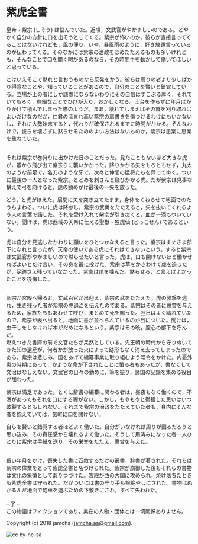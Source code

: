

# 紫虎全書

皇帝・紫宗 (しそう) は悩んでいた。近頃，文武官がやかましいのである。とやかく自分の方針に口を出そうとしてくる。紫宗が怖いのか，彼らが直接言ってくることはないけれども，風の便り，いや，暴風雨のように，好き放題言っているのが伝わってくる。そのなかには紫宗の治政をほめたたえるものも多いけれども，そんなことで口を開く暇があるのなら，その時間手を動かして働いてほしいと思っている。  

とはいえそこで黙れと言おうものなら反発をかう。彼らは周りの者より少しばかり得意なことや，知っていることがあるので，自分のことを賢いと錯覚している。立場が上の者にしか謙虚にならないわりにその自信はすこぶる厚く，それでいてもろく，些細なことでひびが入り，おかしくなる。土台を作らずに年月ばかりかけて積んでしまった塔のようだ。まあ，壊れてしまえばその首を刈り取ればよいだけなのだが，仁君のほまれ高い紫宗の肩書きを傷つけるわけにもいかないし，それに大勢始末すると，代わりが確保されるまでに時間がかかる。そんなわけで，彼らを壊さずに黙らせるためのよい方法はないものか，紫宗は思案に思案を重ねていた。  

<br>  
それは紫宗が巻狩りに出かけた日のことだった。見たこともないほど大きな虎が，叢から飛び出て紫宗らに襲いかかった。降りかかる矢をもろともせず，丸太のような前足で，名刀のような牙で，次々と仲間の猛将たちを葬ってゆく。ついに最後の一人となった紫宗。とどめを刺さんと飛びかかる虎。だが紫宗は見事な構えで弓を向けると，虎の額めがけ最後の一矢を放った。  

どう，と虎がほえた。眉間に矢を突き立てたまま，身体をくねらせて地面でのたうちまわる。ついに虎は降参し，紫宗の武勇をたたえると，矢を抜いてくれるよう人の言葉で話した。それを受け入れて紫宗が引き抜くと，血が一滴もついていない。聞けば，虎は西域の天帝に仕える聖獣・独虎仙 (どっこせん) であるという。  

虎は自分を見逃したかわりに願いをひとつかなえると言った。紫宗はすぐさま部下になれと言ったが，天帝の使いである虎にそれはできないという。すると紫宗は文武官がやかましいので黙らせたいと言った。虎は，口も開けないほど働かせればよいとだけ言い，その身を叢に投げた。紫宗は草をかきわけて虎を追ったが，足跡さえ残っていなかった。紫宗は爪を噛んだ。黙らせろ，と言えばよかったことを後悔した。  

<br>  
紫宗が宮殿へ帰ると，文武百官が出迎え，紫宗の武をたたえた。虎の襲撃を逃れ，生き残った者が紫宗の虎退治を伝えたのである。紫宗はその者に褒賞を与えるため，家族たちもあわせて呼び，まとめて死を賜った。翌日はよく晴れていたので，紫宗が表へ出ると，地面に書が並べられているのが目についた。聞けば，虫干しをしなければ本がだめになるという。紫宗はその晩，腹心の部下を呼んだ。  

<br>  
燃えつきた書庫の前で文官たちが呆然としている。先王朝の時代から守りぬいてきた知の遺産が，何者かが放った火によって跡形もなく消え去ってしまったのである。紫宗は悲しみ，国をあげて編纂事業に取り組むよう号令をかけた。内憂外患の時期にあって，かような命が下されたことに憤る者もあったが，書なくして文治はなしえない。文武官の日々の勤めに，筆を振り，諸国の記録を集める役目が加わった。  

紫宗は満足であった。とくに辞書の編纂に関わる者は，昼夜もなく働くので，不満があってもそれを口にする暇がない。しかし，もやもやと鬱積した思いはいつ破裂するともしれない。それまで紫宗の治政をたたえていた者も，身内にそんな者を抱えていては，気軽に口を開けない。  

自らを賢いと錯覚する者ほどよく働いた。自分がいなければ周りが困るだろうと思い込み，その責任感から壊れるまで働いた。そうして用済みになった者一人ひとりに紫宗は手紙を送り，その栄誉をたたえ，褒賞を与えた。  

<br>  
長い年月をかけ，喪失した書に匹敵するだけの叢書，辞書が著された。それらは紫宗の偉業をとって紫虎全書と名づけられた。紫宗が崩御した後もそれらの書物は文化の象徴としてありつづけた。宮殿が西の大国に攻められ，焼け落ちたときも紫虎全書は守られた。だがついには書の守り手も根絶やしにされた。書物はぬかるんだ地面で砲車を運ぶための下敷きにされ，すべて失われた。  

<br>  
<br>  
&#x2013; 了 &#x2013;  

<br>  
この物語はフィクションであり，実在の人物・団体とは一切関係ありません。  

Copyright (c) 2018 jamcha (jamcha.aa@gmail.com).  

![cc by-nc-sa](https://i.creativecommons.org/l/by-nc-sa/4.0/88x31.png)  


